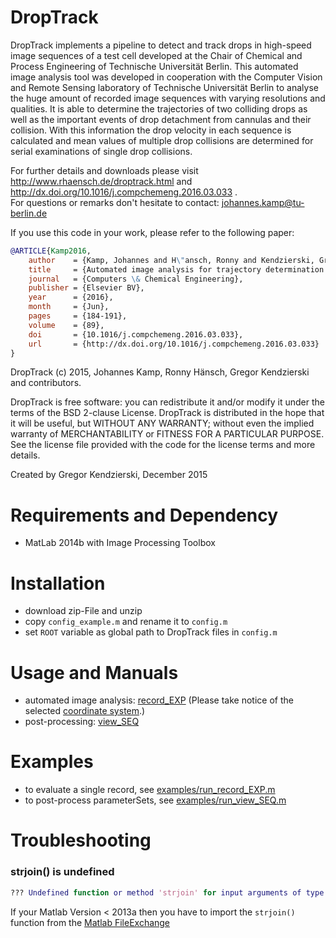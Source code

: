 # DropTrack

DropTrack implements a pipeline to detect and track drops in high-speed image
sequences of a test cell developed at the Chair of Chemical and Process Engineering
of Technische Universität Berlin. This automated image analysis tool was developed
in cooperation with the Computer Vision and Remote Sensing laboratory of Technische
Universität Berlin to analyse the huge amount of recorded image sequences with
varying resolutions and qualities. It is able to determine the trajectories of two
colliding drops as well as the important events of drop detachment from cannulas
and their collision. With this information the drop velocity in each sequence is
calculated and mean values of multiple drop collisions are determined for serial
examinations of single drop collisions.

For further details and downloads please visit http://www.rhaensch.de/droptrack.html and http://dx.doi.org/10.1016/j.compchemeng.2016.03.033 .  
For questions or remarks don't hesitate to contact: johannes.kamp@tu-berlin.de

If you use this code in your work, please refer to the following paper:

``` bibtex
@ARTICLE{Kamp2016,
    author    = {Kamp, Johannes and H\"ansch, Ronny and Kendzierski, Gregor and Kraume, Matthias and Hellwich, Olaf},
    title     = {Automated image analysis for trajectory determination of single drop collisions},
    journal   = {Computers \& Chemical Engineering},
	publisher = {Elsevier BV},
    year      = {2016},
    month     = {Jun},
    pages     = {184-191},
    volume    = {89},
    doi       = {10.1016/j.compchemeng.2016.03.033},
    url       = {http://dx.doi.org/10.1016/j.compchemeng.2016.03.033}
}
```

DropTrack (c) 2015, Johannes Kamp, Ronny Hänsch, Gregor Kendzierski and contributors.

DropTrack is free software: you can redistribute it and/or modify it under the terms
of the BSD 2-clause License.
DropTrack is distributed in the hope that it will be useful, but WITHOUT ANY WARRANTY;
without even the implied warranty of MERCHANTABILITY or FITNESS FOR A PARTICULAR PURPOSE.
See the license file provided with the code for the license terms and more details.

Created by Gregor Kendzierski, December 2015

# Requirements and Dependency

- MatLab 2014b with Image Processing Toolbox

# Installation
- download zip-File and unzip
- copy `config_example.m` and rename it to `config.m`
- set `ROOT` variable as global path to DropTrack files in `config.m`

# Usage and Manuals
- automated image analysis: [record_EXP](man/record_EXP.md) (Please take notice of the selected [coordinate system](man/record_EXP.md#coordinate-system).)
- post-processing: [view_SEQ](man/view_SEQ.md)

# Examples
- to evaluate a single record, see [examples/run_record_EXP.m](examples/run_record_EXP.m)
- to post-process parameterSets, see [examples/run_view_SEQ.m](examples/run_view_SEQ.m)

# Troubleshooting

### strjoin() is undefined

```matlab
??? Undefined function or method 'strjoin' for input arguments of type 'cell'.
```
If your Matlab Version < 2013a then you have to import the `strjoin()` function from the [Matlab FileExchange](http://www.mathworks.com/matlabcentral/fileexchange/31862-strjoin)
